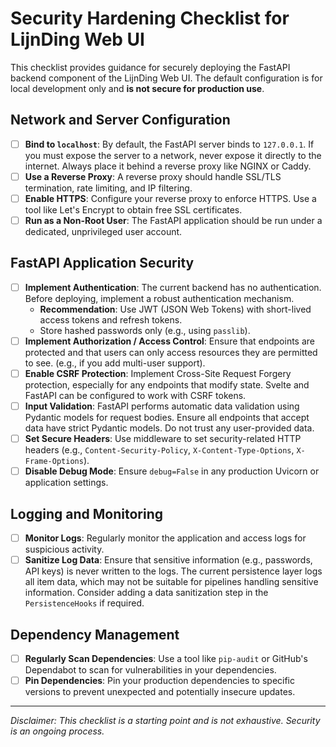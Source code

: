 # Security Hardening Checklist for LijnDing Web UI

This checklist provides guidance for securely deploying the FastAPI backend component of the LijnDing Web UI. The default configuration is for local development only and **is not secure for production use**.

## Network and Server Configuration

-   [ ] **Bind to `localhost`**: By default, the FastAPI server binds to `127.0.0.1`. If you must expose the server to a network, never expose it directly to the internet. Always place it behind a reverse proxy like NGINX or Caddy.
-   [ ] **Use a Reverse Proxy**: A reverse proxy should handle SSL/TLS termination, rate limiting, and IP filtering.
-   [ ] **Enable HTTPS**: Configure your reverse proxy to enforce HTTPS. Use a tool like Let's Encrypt to obtain free SSL certificates.
-   [ ] **Run as a Non-Root User**: The FastAPI application should be run under a dedicated, unprivileged user account.

## FastAPI Application Security

-   [ ] **Implement Authentication**: The current backend has no authentication. Before deploying, implement a robust authentication mechanism.
    -   **Recommendation**: Use JWT (JSON Web Tokens) with short-lived access tokens and refresh tokens.
    -   Store hashed passwords only (e.g., using `passlib`).
-   [ ] **Implement Authorization / Access Control**: Ensure that endpoints are protected and that users can only access resources they are permitted to see. (e.g., if you add multi-user support).
-   [ ] **Enable CSRF Protection**: Implement Cross-Site Request Forgery protection, especially for any endpoints that modify state. Svelte and FastAPI can be configured to work with CSRF tokens.
-   [ ] **Input Validation**: FastAPI performs automatic data validation using Pydantic models for request bodies. Ensure all endpoints that accept data have strict Pydantic models. Do not trust any user-provided data.
-   [ ] **Set Secure Headers**: Use middleware to set security-related HTTP headers (e.g., `Content-Security-Policy`, `X-Content-Type-Options`, `X-Frame-Options`).
-   [ ] **Disable Debug Mode**: Ensure `debug=False` in any production Uvicorn or application settings.

## Logging and Monitoring

-   [ ] **Monitor Logs**: Regularly monitor the application and access logs for suspicious activity.
-   [ ] **Sanitize Log Data**: Ensure that sensitive information (e.g., passwords, API keys) is never written to the logs. The current persistence layer logs all item data, which may not be suitable for pipelines handling sensitive information. Consider adding a data sanitization step in the `PersistenceHooks` if required.

## Dependency Management

-   [ ] **Regularly Scan Dependencies**: Use a tool like `pip-audit` or GitHub's Dependabot to scan for vulnerabilities in your dependencies.
-   [ ] **Pin Dependencies**: Pin your production dependencies to specific versions to prevent unexpected and potentially insecure updates.

---

*Disclaimer: This checklist is a starting point and is not exhaustive. Security is an ongoing process.*
